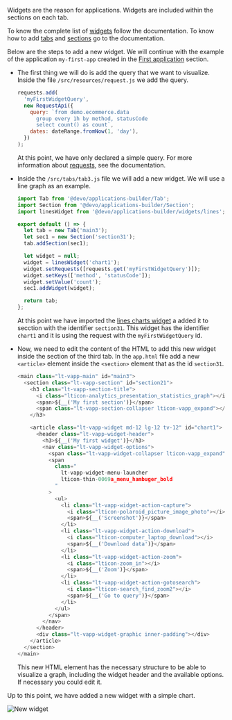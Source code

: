 Widgets are the reason for applications.
Widgets are included within the sections on each tab.

To know the complete list of [widgets](tutorial-widgets.html) follow the
documentation.
To know how to add [tabs](#tutorial-basic-add-tabs.html) and
[sections](#tutorial-basic-add-sections.html)
go to the documentation.

Below are the steps to add a new widget.
We will continue with the example of the application `my-first-app` created
in the [First application](tutorial-basic-first-app.html) section.

- The first thing we will do is add the query that we want to visualize.
  Inside the file `/src/resources/request.js` we add the query.

  ```javascript
  requests.add(
    'myFirstWidgetQuery',
    new RequestApi({
      query: `from demo.ecommerce.data
        group every 1h by method, statusCode
        select count() as count`,
      dates: dateRange.fromNow(1, 'day'),
    })
  );
  ```

  At this point, we have only declared a simple query.
  For more information about [requests](#tutorial-configurations-requests.html),
  see the documentation.

- Inside the `/src/tabs/tab3.js` file we will add a new widget.
  We will use a line graph as an example.

  ```javascript
  import Tab from '@devo/applications-builder/Tab';
  import Section from '@devo/applications-builder/Section';
  import linesWidget from '@devo/applications-builder/widgets/lines';

  export default () => {
    let tab = new Tab('main3');
    let sec1 = new Section('section31');
    tab.addSection(sec1);

    let widget = null;
    widget = linesWidget('chart1');
    widget.setRequests([requests.get('myFirstWidgetQuery')]);
    widget.setKeys(['method', 'statusCode']);
    widget.setValue('count');
    sec1.addWidget(widget);

    return tab;
  };
  ```

  At this point we have imported the
  [lines charts widget](tutorial-widgets-lines.html) a added it
  to secction with the identifier `section31`.
  This widget has the identifier `chart1` and it is using the request with
  the `myFirstWidgetQuery` id.

- Now, we need to edit the content of the HTML to add this new widget inside
  the section of the third tab.
  In the `app.html` file add a new `<article>` element inside the `<section>` element
  that as the id `section31`.

  ```javascript
  <main class="lt-vapp-main" id="main3">
    <section class="lt-vapp-section" id="section21">
      <h3 class="lt-vapp-section-title">
        <i class="lticon-analytics_presentation_statistics_graph"></i>
        <span>${__('My first section')}</span>
        <span class="lt-vapp-section-collapser lticon-vapp_expand"></span>
      </h3>

      <article class="lt-vapp-widget md-12 lg-12 tv-12" id="chart1">
        <header class="lt-vapp-widget-header">
          <h3>${__('My first widget')}</h3>
          <nav class="lt-vapp-widget-options">
            <span class="lt-vapp-widget-collapser lticon-vapp_expand"></span>
            <span
              class="
                lt-vapp-widget-menu-launcher
                lticon-thin-0069a_menu_hambuger_bold
              "
            >
              <ul>
                <li class="lt-vapp-widget-action-capture">
                  <i class="lticon-polaroid_picture_image_photo"></i>
                  <span>${__('Screenshot')}</span>
                </li>
                <li class="lt-vapp-widget-action-download">
                  <i class="lticon-computer_laptop_download"></i>
                  <span>${__('Download data')}</span>
                </li>
                <li class="lt-vapp-widget-action-zoom">
                  <i class="lticon-zoom_in"></i>
                  <span>${__('Zoom')}</span>
                </li>
                <li class="lt-vapp-widget-action-gotosearch">
                  <i class="lticon-search_find_zoom2"></i>
                  <span>${__('Go to query')}</span>
                </li>
              </ul>
            </span>
          </nav>
        </header>
        <div class="lt-vapp-widget-graphic inner-padding"></div>
      </article>
    </section>
  </main>
  ```

  This new HTML element has the necessary structure to be able to visualize a
  graph, including the widget header and the available options.
  If necessary you could edit it.

Up to this point, we have added a new widget with a simple chart.

<img src="new-app/new-widget.png" alt="New widget" />
